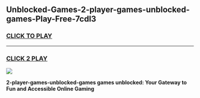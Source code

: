 
## Unblocked-Games-2-player-games-unblocked-games-Play-Free-7cdl3
<h3>
<a href="https://premium76.site?title=2-player-games-unblocked-games&ref=10A">CLICK TO PLAY</a></h3>
<hr>

<h3>
<a href="https://premium76.site?title=2-player-games-unblocked-games&ref=10A">CLICK 2 PLAY</a>
  
</h3>

<a href="https://premium76.site?title=2-player-games-unblocked-games&ref=10A"><img src="https://clearcache.store/games.png"></a>


**2-player-games-unblocked-games games unblocked: Your Gateway to Fun and Accessible Online Gaming**
